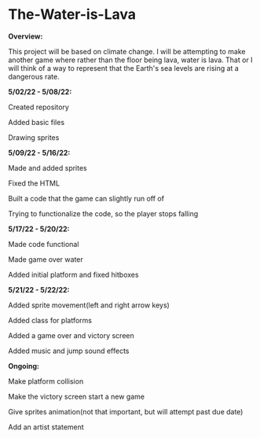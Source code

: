 # The-Water-is-Lava
**Overview:**

This project will be based on climate change. I will be attempting to make another game where rather than the floor being lava, water is lava. That or I will think of a way to represent that the Earth's sea levels are rising at a dangerous rate.

**5/02/22 - 5/08/22:**

Created repository

Added basic files

Drawing sprites

**5/09/22 - 5/16/22:**

Made and added sprites

Fixed the HTML

Built a code that the game can slightly run off of  

Trying to functionalize the code, so the player stops falling

**5/17/22 - 5/20/22:**

Made code functional

Made game over water

Added initial platform and fixed hitboxes

**5/21/22 - 5/22/22:**

Added sprite movement(left and right arrow keys)

Added class for platforms

Added a game over and victory screen

Added music and jump sound effects

**Ongoing:**

Make platform collision

Make the victory screen start a new game

Give sprites animation(not that important, but will attempt past due date)

Add an artist statement
